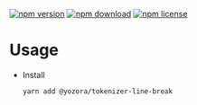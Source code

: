 [![npm version](https://img.shields.io/npm/v/@yozora/tokenizer-line-break.svg)](https://www.npmjs.com/package/@yozora/tokenizer-line-break)
[![npm download](https://img.shields.io/npm/dm/@yozora/tokenizer-line-break.svg)](https://www.npmjs.com/package/@yozora/tokenizer-line-break)
[![npm license](https://img.shields.io/npm/l/@yozora/tokenizer-line-break.svg)](https://www.npmjs.com/package/@yozora/tokenizer-line-break)


# Usage

  * Install
    ```console
    yarn add @yozora/tokenizer-line-break
    ```
